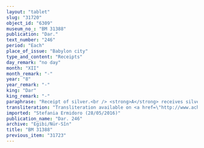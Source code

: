 ```yaml
---
layout: "tablet"
slug: "31720"
object_id: "6309"
museum_no_: "BM 31388"
publication: "Dar."
text_number: "246"
period: "Each"
place_of_issue: "Babylon city"
type_and_content: "Receipts"
day_remark: "no day"
month: "XII"
month_remark: "-"
year: "8"
year_remark: "-"
king: "Dar"
king_remark: "-"
paraphrase: "Receipt of silver.<br /> <strong>A</strong> receives silver from <strong>B</strong>. The amount received is 1/3 mina and 4 shekels minus 1/24 shekels of medium quality silver of which one-eighth is alloy. The parties to the contract have taken one copy of the document each. Names of 2 witnesses and the scribe.<br /> &nbsp;<br /> <strong>A </strong>= Marduk-nāṣir-apli/Itti-Marduk-balāṭu//Egibi; <strong>B </strong>= Bēl-iddin/&Scaron;umu-iddin//&Scaron;alāla"
transliteration: "Transliteration available on <a href=\"http://www.achemenet.com/en/item/?/textual-sources/texts-by-regions/babylonia/babylon/1657517\" target=\"_blank\">Achemenet</a>"
imported: "Stefania Ermidoro (28/05/2016)"
publication_name: "Dar. 246"
archive: "Egibi/Nūr-Sîn"
title: "BM 31388"
previous_item: "31723"
---
```

